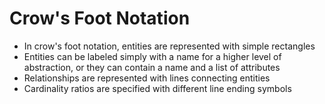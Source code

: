# Crow's Foot Notation
- In crow's foot notation, entities are represented with simple rectangles
- Entities can be labeled simply with a name for a higher level of abstraction, or they can contain a name and a list of attributes
- Relationships are represented with lines connecting entities
- Cardinality ratios are specified with different line ending symbols

